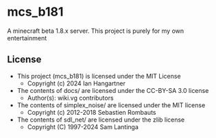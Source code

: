 # mcs_b181

A minecraft beta 1.8.x server. This project is purely for my own entertainment

## License
- This project (mcs_b181) is licensed under the MIT License
  - Copyright (c) 2024 Ian Hangartner
- The contents of docs/ are licensed under the CC-BY-SA 3.0 license
  - Author(s): wiki.vg contributors
- The contents of simplex_noise/ are licensed under the MIT license
  - Copyright (c) 2012-2018 Sebastien Rombauts
- The contents of sdl_net/ are licensed under the zlib license
  - Copyright (C) 1997-2024 Sam Lantinga
